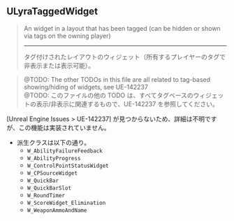 ## ULyraTaggedWidget

> An widget in a layout that has been tagged (can be hidden or shown via tags on the owning player)  
> 
> ----
> タグ付けされたレイアウトのウィジェット（所有するプレイヤーのタグで非表示または表示可能）。  

> @TODO: The other TODOs in this file are all related to tag-based showing/hiding of widgets, see UE-142237  
> @TODO: このファイルの他の TODO は、すべてタグベースのウィジェットの表示/非表示に関連するもので、UE-142237 を参照してください。  

[Unreal Engine Issues > UE-142237] が見つからないため、詳細は不明ですが、この機能は実装されていません。

* 派生クラスは以下の通り。
	* `W_AbilityFailureFeedback`
	* `W_AbilityProgress`
	* `W_ControlPointStatusWidget`
	* `W_CPSourceWidget`
	* `W_QuickBar`
	* `W_QuickBarSlot`
	* `W_RoundTimer`
	* `W_ScoreWidget_Elimination`
	* `W_WeaponAmmoAndName`

